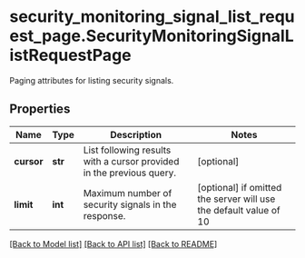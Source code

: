 # security_monitoring_signal_list_request_page.SecurityMonitoringSignalListRequestPage

Paging attributes for listing security signals.
## Properties
Name | Type | Description | Notes
------------ | ------------- | ------------- | -------------
**cursor** | **str** | List following results with a cursor provided in the previous query. | [optional] 
**limit** | **int** | Maximum number of security signals in the response. | [optional]  if omitted the server will use the default value of 10

[[Back to Model list]](README.md#documentation-for-models) [[Back to API list]](README.md#documentation-for-api-endpoints) [[Back to README]](README.md)



